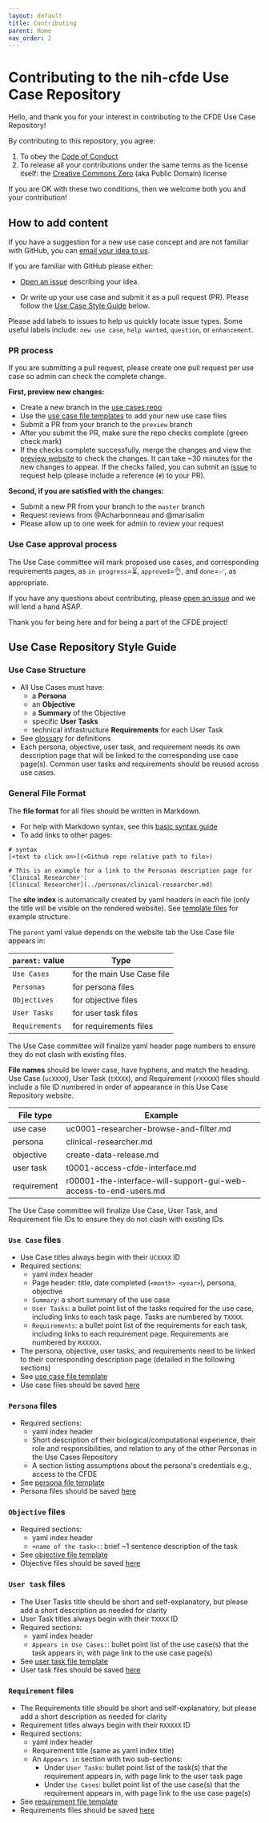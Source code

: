 ```yaml
---
layout: default
title: Contributing
parent: Home
nav_order: 2
---
```


# Contributing to the nih-cfde Use Case Repository

Hello, and thank you for your interest in contributing to the CFDE Use Case Repository!

By contributing to this repository, you agree:

1.  To obey the [Code of Conduct](./CODEOFCONDUCT.md)
2.  To release all your contributions under the same terms as the license itself: the [Creative Commons Zero](./LICENSE.md) (aka Public Domain) license

If you are OK with these two conditions, then we welcome both you and your contribution!

## How to add content

If you have a suggestion for a new use case concept and are not familiar with GitHub, you can [email your idea to us](mailto:autohelp+int+851+6545985337373134556@CFDE.groups.io).

If you are familiar with GitHub please either:

  - [Open an issue](https://github.com/nih-cfde/usecases/issues/new?template=usecase_suggestion_template.md&title=Add+use+case+idea+title) describing your idea. 
  
  - Or write up your use case and submit it as a pull request (PR). Please follow the [Use Case Style Guide](#usecasestyle) below.
  
Please add labels to issues to help us quickly locate issue types. Some useful labels include: `new use case`, `help wanted`, `question`, or `enhancement`.

### PR process
If you are submitting a pull request, please create one pull request per use case so admin can check the complete change.

**First, preview new changes:**

  - Create a new branch in the [use cases repo](https://github.com/nih-cfde/usecases)
  - Use the [use case file templates](https://github.com/nih-cfde/usecases/tree/master/docs/template_files) to add your new use case files
  - Submit a PR from your branch to the `preview` branch
  - After you submit the PR, make sure the repo checks complete (green check mark)
  - If the checks complete successfully, merge the changes and view the [preview website](https://cfde-usecases.readthedocs-hosted.com/en/preview/) to check the changes. It can take ~30 minutes for the new changes to appear. If the checks failed, you can submit an [issue](https://github.com/nih-cfde/usecases/issues/new?template=usecase_suggestion_template.md&title=Add+use+case+idea+title) to request help (please include a reference (`#`) to your PR).

**Second, if you are satisfied with the changes:**

  - Submit a new PR from your branch to the `master` branch
  - Request reviews from @Acharbonneau and @marisalim
  - Please allow up to one week for admin to review your request


### Use Case approval process

The Use Case committee will mark proposed use cases, and corresponding requirements pages, as `in progress`=&#x23F3;, `approved`=&#x1F44C;, and `done`=&#x2705;, as appropriate.

If you have any questions about contributing, please [open an issue](https://github.com/nih-cfde/usecases/issues/new?template=usecase_suggestion_template.md&title=Add+use+case+idea+title) and we will lend a hand ASAP.

Thank you for being here and for being a part of the CFDE project!

## Use Case Repository Style Guide <a name="usecasestyle"></a>

### Use Case Structure
- All Use Cases must have:
    - a **Persona**
    - an **Objective**
    - a **Summary** of the Objective
    - specific **User Tasks**
    - technical infrastructure **Requirements** for each User Task
- See [glossary](./glossary.md) for definitions
- Each persona, objective, user task, and requirement needs its own description page that will be linked to the corresponding use case page(s). Common user tasks and requirements should be reused across use cases.

### General File Format

The **file format** for all files should be written in Markdown.

- For help with Markdown syntax, see this [basic syntax guide](https://www.markdownguide.org/basic-syntax/)
- To add links to other pages:
    
```
# syntax
[<text to click on>](<Github repo relative path to file>)

# This is an example for a link to the Personas description page for 'Clinical Researcher':
[Clinical Researcher](../personas/clinical-researcher.md)
```
    
The **site index** is automatically created by yaml headers in each file (only the title will be visible on the rendered website). See [template files](https://github.com/nih-cfde/usecases/tree/master/docs/template_files) for example structure.

  The `parent` yaml value depends on the website tab the Use Case file appears in:
  
  `parent:` value | Type
  --- | ---
  `Use Cases` | for the main Use Case file
  `Personas` | for persona files
  `Objectives` | for objective files
  `User Tasks` | for user task files
  `Requirements` | for requirements files
  
  The Use Case committee will finalize yaml header page numbers to ensure they do not clash with existing files.
  
**File names** should be lower case, have hyphens, and match the heading. Use Case (`ucXXXX`), User Task (`tXXXX`), and Requirement (`rXXXXX`) files should include a file ID numbered in order of appearance in this Use Case Repository website.

   File type | Example
   --- | ---
   use case | uc0001-researcher-browse-and-filter.md
   persona | clinical-researcher.md
   objective | create-data-release.md
   user task | t0001-access-cfde-interface.md
   requirement | r00001-the-interface-will-support-gui-web-access-to-end-users.md
   
   The Use Case committee will finalize Use Case, User Task, and Requirement file IDs to ensure they do not clash with existing IDs.

### `Use Case` files
- Use Case titles always begin with their `UCXXXX` ID
- Required sections:
    - yaml index header
    - Page header: title, date completed (`<month> <year>`), persona, objective
    - `Summary`: a short summary of the use case
    - `User Tasks`: a bullet point list of the tasks required for the use case, including links to each task page. Tasks are numbered by `TXXXX`.
    - `Requirements`: a bullet point list of the requirements for each task, including links to each requirement page. Requirements are numbered by `RXXXXX`.
- The persona, objective, user tasks, and requirements need to be linked to their corresponding description page (detailed in the following sections)
- See [use case file template](https://github.com/nih-cfde/usecases/tree/master/docs/template_files/use-case-template.md)
- Use case files should be saved [here](https://github.com/nih-cfde/usecases/tree/master/docs/use-cases)

### `Persona` files
- Required sections:
    - yaml index header
    - Short description of their biological/computational experience, their role and responsibilities, and relation to any of the other Personas in the Use Cases Repository
    - A section listing assumptions about the persona's credentials e.g., access to the CFDE
- See [persona file template](https://github.com/nih-cfde/usecases/tree/master/docs/template_files/persona-template.md)
- Persona files should be saved [here](https://github.com/nih-cfde/usecases/tree/master/docs/personas/)

### `Objective` files
- Required sections:
    - yaml index header
    - `<name of the task>:`: brief ~1 sentence description of the task
- See [objective file template](https://github.com/nih-cfde/usecases/tree/master/docs/template_files/objective-template.md)
- Objective files should be saved [here](https://github.com/nih-cfde/usecases/tree/master/docs/objectives/)

### `User task` files
- The User Tasks title should be short and self-explanatory, but please add a short description as needed for clarity
- User Task titles always begin with their `TXXXX` ID
- Required sections:
    - yaml index header
    - `Appears in Use Cases:`: bullet point list of the use case(s) that the task appears in, with page link to the use case page(s)
- See [user task file template](https://github.com/nih-cfde/usecases/tree/master/docs/template_files/user-task-template.md)
- User task files should be saved [here](https://github.com/nih-cfde/usecases/tree/master/docs/user-tasks/)

### `Requirement` files
- The Requirements title should be short and self-explanatory, but please add a short description as needed for clarity
- Requirement titles always begin with their `RXXXXX` ID
- Required sections:
    - yaml index header
    - Requirement title (same as yaml index title)
    - An `Appears in` section with two sub-sections:
      - Under `User Tasks`: bullet point list of the task(s) that the requirement appears in, with page link to the user task page
      - Under `Use Cases`: bullet point list of the use case(s) that the requirement appears in, with page link to the use case page(s)
- See [requirement file template](https://github.com/nih-cfde/usecases/tree/master/docs/template_files/requirement-template.md)
- Requirements files should be saved [here](https://github.com/nih-cfde/usecases/tree/master/docs/requirements/)
